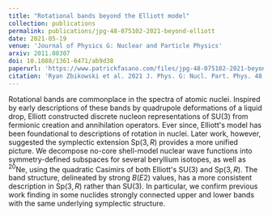```yaml
---
title: "Rotational bands beyond the Elliott model"
collection: publications
permalink: publications/jpg-48-075102-2021-beyond-elliott
date: 2021-05-19
venue: 'Journal of Physics G: Nuclear and Particle Physics'
arxiv: 2011.08307
doi: 10.1088/1361-6471/ab9d38
paperurl: 'https://www.patrickfasano.com/files/jpg-48-075102-2021-beyond-elliott_PREPRINT.pdf'
citation: 'Ryan Zbikowski et al. 2021 J. Phys. G: Nucl. Part. Phys. 48 075102'
---
```

Rotational bands are commonplace in the spectra of atomic nuclei.  Inspired by
early descriptions of these bands by quadrupole deformations of a liquid drop,
Elliott constructed discrete nucleon representations of $\mathrm{SU}(3)$ from
fermionic creation and annihilation operators. Ever since,  Elliott's model has
been foundational to descriptions of rotation in nuclei. Later work, however,
suggested the symplectic extension $\mathrm{Sp}(3,R)$ provides a more unified
picture.  We  decompose no-core shell-model nuclear wave functions into
symmetry-defined subspaces for several beryllium isotopes, as well as $^{20}$Ne,
using the quadratic Casimirs of both Elliott's $\mathrm{SU}(3)$ and
$\mathrm{Sp}(3,R)$. The band structure,  delineated by strong $B(E2)$ values,
has a more consistent description in $\mathrm{Sp}(3,R)$ rather than
$\mathrm{SU}(3)$. In particular, we confirm previous work finding in some
nuclides strongly connected upper and lower bands with the same underlying
symplectic structure.
